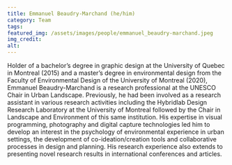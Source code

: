 ```yaml
---
title: Emmanuel Beaudry-Marchand (he/him)
category: Team
tags:
featured_img: /assets/images/people/emmanuel_beaudry-marchand.jpeg
img_credit:
alt:
---
```

Holder of a bachelor’s degree in graphic design at the University of Quebec in Montreal (2015) and a master’s degree in environmental design from the Faculty of Environmental Design of the University of Montreal (2020), Emmanuel Beaudry-Marchand is a research professional at the UNESCO Chair in Urban Landscape. Previously, he had been involved as a research assistant in various research activities including the Hybridlab Design Research Laboratory at the University of Montreal followed by the Chair in Landscape and Environment of this same institution. His expertise in visual programming, photography and digital capture technologies led him to develop an interest in the psychology of environmental experience in urban settings, the development of co-ideation/creation tools and collaborative processes in design and planning. His research experience also extends to presenting novel research results in international conferences and articles.
